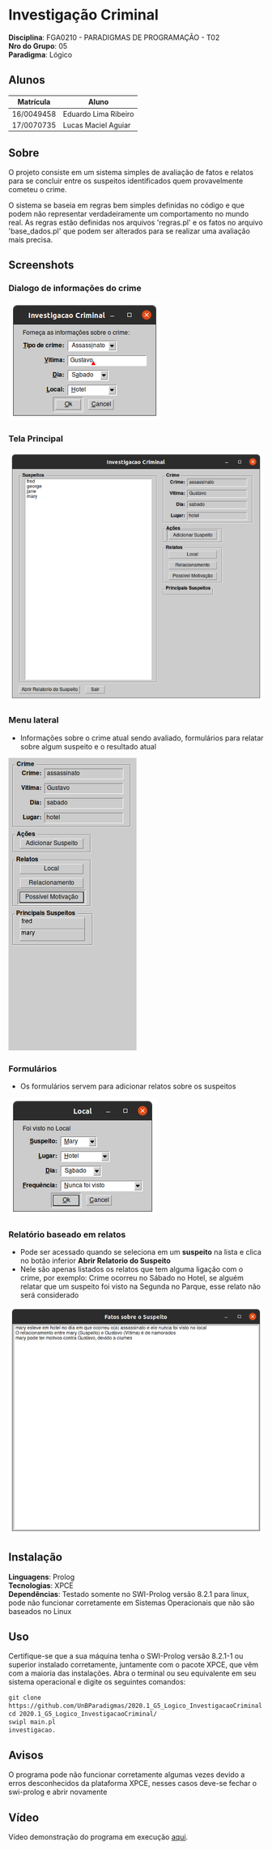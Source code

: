 # Investigação  Criminal

**Disciplina**: FGA0210 - PARADIGMAS DE PROGRAMAÇÃO - T02  
**Nro do Grupo**: 05  
**Paradigma**: Lógico  

## Alunos

|Matrícula | Aluno |
| -- | -- |
| 16/0049458  | Eduardo Lima Ribeiro |
| 17/0070735  | Lucas Maciel Aguiar  |

## Sobre

O projeto consiste em um sistema simples de avaliação de fatos e relatos para se concluir entre os suspeitos identificados quem provavelmente cometeu o crime.

O sistema se baseia em regras bem simples definidas no código e que podem não representar verdadeiramente um comportamento no mundo real. As regras estão definidas nos arquivos 'regras.pl' e os fatos no arquivo 'base_dados.pl' que podem ser alterados para se realizar uma avaliação mais precisa.

## Screenshots

### Dialogo de informações do crime

![prompt_crime](assets/prompt_dialog_crime.png)

### Tela Principal

![prompt_crime](assets/tela_principal.png)

### Menu lateral

* Informações sobre o crime atual sendo avaliado, formulários para relatar sobre algum suspeito e o resultado atual

![prompt_crime](assets/menu_lateral.png)

### Formulários

* Os formulários servem para adicionar relatos sobre os suspeitos

![prompt_crime](assets/input_local.png)

### Relatório baseado em relatos

* Pode ser acessado quando se seleciona em um __suspeito__ na lista e clica no botão inferior __Abrir Relatorio do Suspeito__
* Nele são apenas listados os relatos que tem alguma ligação com o crime, por exemplo: Crime ocorreu no Sábado no Hotel, se alguém relatar que um suspeito foi visto na Segunda no Parque, esse relato não será considerado

![prompt_crime](assets/tela_relatorio.png)

## Instalação

**Linguagens**: Prolog  
**Tecnologias**: XPCE  
**Dependências**: Testado somente no SWI-Prolog versão 8.2.1 para linux, pode não funcionar corretamente em Sistemas Operacionais que não são baseados no Linux

## Uso

Certifique-se que a sua máquina tenha o SWI-Prolog versão 8.2.1-1 ou superior instalado corretamente, juntamente com o pacote XPCE, que vêm com a maioria das instalações.
Abra o terminal ou seu equivalente em seu sistema operacional e digite os seguintes comandos:

    git clone https://github.com/UnBParadigmas/2020.1_G5_Logico_InvestigacaoCriminal
    cd 2020.1_G5_Logico_InvestigacaoCriminal/
    swipl main.pl
    investigacao.

## Avisos

O programa pode não funcionar corretamente algumas vezes devido a erros desconhecidos da plataforma XPCE, nesses casos deve-se fechar o swi-prolog e abrir novamente

## Vídeo

Vídeo demonstração do programa em execução [aqui](https://www.youtube.com/watch?v=sYraL_yNBdQ&feature=youtu.be&ab_channel=LucasMaciel).
